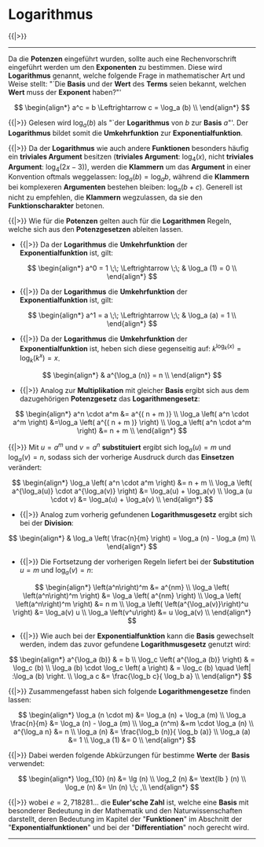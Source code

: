 <!--
version:  0.0.1
language: de
narrator: Deutsch Female

@style
main > *:not(:last-child) {
  margin-bottom: 3rem;
}

input {
    text-align: center;
}

.flex-container {
    display: flex;
    flex-wrap: wrap;
    align-items: stretch;
    gap: 20px;
}

.flex-child {
    flex: 1;
    min-width: 350px;
    margin-right: 20px;
}

@media (max-width: 400px) {
    .flex-child {
        flex: 100%;
        margin-right: 0;
    }
}
@end

formula: \carry   \textcolor{red}{\scriptsize #1}
formula: \digit   \rlap{\carry{#1}}\phantom{#2}#2
formula: \permil  \text{‰}

import: https://raw.githubusercontent.com/LiaTemplates/Tikz-Jax/main/README.md

script: https://cdn.jsdelivr.net/gh/LiaTemplates/Tikz-Jax@main/dist/index.js


tags: Erklärung, Logarithmus

comment: In diesem Abschnitt wird der Logarithmus ausführlich erklärt.

author: Martin Lommatzsch

-->

# Logarithmus


{{|>}}
********************************



Da die **Potenzen** eingeführt wurden, sollte auch eine Rechenvorschrift eingeführt werden um den **Exponenten** zu bestimmen. Diese wird **Logarithmus** genannt, welche folgende Frage in mathematischer Art und Weise stellt: "`Die **Basis** und der **Wert** des **Terms** seien bekannt, welchen **Wert** muss der **Exponent** haben?"'



$$
\begin{align*}
a^c = b  \Leftrightarrow c = \log_a (b) \\  
\end{align*}
$$


{{|>}} Gelesen wird $\log_a (b)$ als "`der **Logarithmus** von $b$ zur **Basis** $a$"'. Der **Logarithmus** bildet somit die **Umkehrfunktion** zur **Exponentialfunktion**. 

{{|>}} Da der **Logarithmus** wie auch andere **Funktionen** besonders häufig ein **triviales Argument** besitzen (**triviales Argument**: $\log_4(x)$, nicht **triviales Argument**: $\log_4(2x-3)$), werden die **Klammern** um das **Argument** in einer Konvention oftmals weggelassen: $\log_a(b)=\log_a b$, während die **Klammern** bei komplexeren **Argumenten** bestehen bleiben: $\log_a(b+c)$. Generell ist nicht zu empfehlen, die **Klammern** wegzulassen, da sie den **Funktionscharakter** betonen.



{{|>}} Wie für die **Potenzen** gelten auch für die **Logarithmen** Regeln, welche sich aus den **Potenzgesetzen** ableiten lassen.


+ {{|>}} Da der **Logarithmus** die **Umkehrfunktion** der **Exponentialfunktion** ist, gilt:


$$
\begin{align*}
 a^0 = 1 \;\; \Leftrightarrow \;\; & \log_a (1) = 0 \\
\end{align*}
$$


+ {{|>}} Da der **Logarithmus** die **Umkehrfunktion** der **Exponentialfunktion** ist, gilt:


$$
\begin{align*}
 a^1 = a \;\; \Leftrightarrow \;\; & \log_a (a) = 1 \\
\end{align*}
$$

+ {{|>}} Da der **Logarithmus** die **Umkehrfunktion** der **Exponentialfunktion** ist, heben sich diese gegenseitig auf: $k^{\log_k(x)} = \log_k(k^x) = x$.


$$
\begin{align*}
  & a^{\log_a (n)} = n \\
\end{align*}
$$


+ {{|>}} Analog zur **Multiplikation** mit gleicher **Basis** ergibt sich aus dem dazugehörigen **Potenzgesetz** das **Logarithmengesetz**:


$$
\begin{align*}
   a^n \cdot a^m &= a^{( n + m )} \\
  \log_a \left( a^n \cdot a^m \right) &=\log_a \left( a^{( n + m )} \right)  \\
  \log_a \left( a^n \cdot a^m \right) &= n + m   \\
\end{align*}
$$


{{|>}} Mit $u=a^m$ und $v=a^n$ **substituiert** ergibt sich $\log_a(u) = m$ und $\log_a(v) = n$, sodass sich der vorherige Ausdruck durch das **Einsetzen** verändert:


$$
\begin{align*}
  \log_a \left( a^n \cdot a^m \right) &=  n + m    \\
  \log_a \left( a^{\log_a(u)} \cdot a^{\log_a(v)} \right) &=  \log_a(u)  +  \log_a(v)   \\
   \log_a (u \cdot v) &= \log_a(u)  +  \log_a(v)  \\
\end{align*}
$$


+ {{|>}} Analog zum vorherig gefundenen **Logarithmusgesetz** ergibt sich bei der **Division**:


$$
\begin{align*}
  &   \log_a \left( \frac{n}{m} \right) = \log_a (n) - \log_a (m) \\
\end{align*}
$$

+ {{|>}} Die Fortsetzung der vorherigen Regeln liefert bei der **Substitution** $u = m$ und $\log_a(v) = n$:


$$
\begin{align*}
    \left(a^n\right)^m &= a^{nm} \\
  \log_a  \left(  \left(a^n\right)^m \right) &= \log_a  \left( a^{nm} \right) \\
  \log_a  \left(  \left(a^n\right)^m \right) &=  n   m   \\ 
  \log_a  \left(  \left(a^{\log_a(v)}\right)^u \right) &=  \log_a(v)   u   \\ 
   \log_a \left(v^u\right) &= u \log_a(v) \\
\end{align*}
$$


+ {{|>}} Wie auch bei der **Exponentialfunktion** kann die **Basis** gewechselt werden, indem das zuvor gefundene **Logarithmusgesetz** genutzt wird:


$$
\begin{align*}
    a^{\log_a (b)} & =  b  \\
  \log_c \left(  a^{\log_a (b)}  \right) & = \log_c (b)  \\
  \log_a (b) \cdot \log_c \left(  a  \right) & = \log_c (b) \quad \left| :\log_a (b)   \right. \\
   \log_a c &= \frac{\log_b c}{ \log_b a} \\
\end{align*}
$$




{{|>}} Zusammengefasst haben sich folgende **Logarithmengesetze** finden lassen:





$$
\begin{align*}
   \log_a (n \cdot m) &= \log_a (n) + \log_a (m) \\
    \log_a \frac{n}{m} &= \log_a (n) - \log_a (m) \\
   \log_a (n^m) &=m \cdot \log_a (n) \\
   a^{\log_a n} &= n \\
   \log_a (n) &= \frac{\log_b (n)}{ \log_b (a)} \\
   \log_a (a) &= 1 \\
   \log_a (1) &= 0 \\
\end{align*}
$$


{{|>}} Dabei werden folgende Abkürzungen für bestimme **Werte** der **Basis** verwendet: 



$$
\begin{align*}
   \log_{10} (n) &= \lg (n) \\
   \log_2 (n) &= \text{lb } (n) \\
   \log_e (n) &= \ln (n) \;\; ,\\
\end{align*}
$$

{{|>}} wobei $e=2,718281...$ die **Euler'sche Zahl** ist, welche eine **Basis** mit besonderer Bedeutung in der Mathematik und den Naturwissenschaften darstellt, deren Bedeutung im Kapitel der "**Funktionen**" im Abschnitt der "**Exponentialfunktionen**" und bei der "**Differentiation**" noch gerecht wird.





********************************
